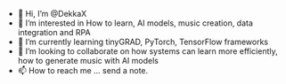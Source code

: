 - 👋 Hi, I’m @DekkaX
- 👀 I’m interested in How to learn, AI models, music creation, data integration and RPA
- 🌱 I’m currently learning tinyGRAD, PyTorch, TensorFlow frameworks
- 💞️ I’m looking to collaborate on how systems can learn more efficiently, how to generate music with AI models
- 📫 How to reach me ... send a note.

<!---
DekkaX/DekkaX is a ✨ special ✨ repository because its `README.md` (this file) appears on your GitHub profile.
You can click the Preview link to take a look at your changes.
--->
